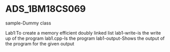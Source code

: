 # ADS_1BM18CS069
sample-Dummy class

Lab1:To create a memory efficient doubly linked list
lab1-write-is the write up of the program
lab1.cpp-Is the program
lab1-output-Shows the output of the program for the given output
